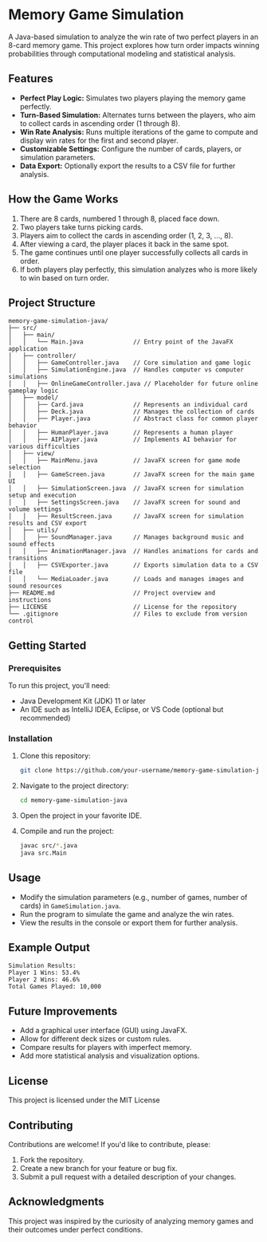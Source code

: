 # Memory Game Simulation

A Java-based simulation to analyze the win rate of two perfect players in an 8-card memory game. This project explores how turn order impacts winning probabilities through computational modeling and statistical analysis.

## Features

- **Perfect Play Logic:** Simulates two players playing the memory game perfectly.
- **Turn-Based Simulation:** Alternates turns between the players, who aim to collect cards in ascending order (1 through 8).
- **Win Rate Analysis:** Runs multiple iterations of the game to compute and display win rates for the first and second player.
- **Customizable Settings:** Configure the number of cards, players, or simulation parameters.
- **Data Export:** Optionally export the results to a CSV file for further analysis.

## How the Game Works

1. There are 8 cards, numbered 1 through 8, placed face down.
2. Two players take turns picking cards.
3. Players aim to collect the cards in ascending order (1, 2, 3, ..., 8).
4. After viewing a card, the player places it back in the same spot.
5. The game continues until one player successfully collects all cards in order.
6. If both players play perfectly, this simulation analyzes who is more likely to win based on turn order.

## Project Structure

```
memory-game-simulation-java/
├── src/
│   ├── main/
│   │   └── Main.java              // Entry point of the JavaFX application
│   ├── controller/
│   │   ├── GameController.java    // Core simulation and game logic
│   │   ├── SimulationEngine.java  // Handles computer vs computer simulations
│   │   ├── OnlineGameController.java // Placeholder for future online gameplay logic
│   ├── model/
│   │   ├── Card.java              // Represents an individual card
│   │   ├── Deck.java              // Manages the collection of cards
│   │   ├── Player.java            // Abstract class for common player behavior
│   │   ├── HumanPlayer.java       // Represents a human player
│   │   ├── AIPlayer.java          // Implements AI behavior for various difficulties
│   ├── view/
│   │   ├── MainMenu.java          // JavaFX screen for game mode selection
│   │   ├── GameScreen.java        // JavaFX screen for the main game UI
│   │   ├── SimulationScreen.java  // JavaFX screen for simulation setup and execution
│   │   ├── SettingsScreen.java    // JavaFX screen for sound and volume settings
│   │   ├── ResultScreen.java      // JavaFX screen for simulation results and CSV export
│   ├── utils/
│   │   ├── SoundManager.java      // Manages background music and sound effects
│   │   ├── AnimationManager.java  // Handles animations for cards and transitions
│   │   ├── CSVExporter.java       // Exports simulation data to a CSV file
│   │   └── MediaLoader.java       // Loads and manages images and sound resources
├── README.md                      // Project overview and instructions
├── LICENSE                        // License for the repository
└── .gitignore                     // Files to exclude from version control
```

## Getting Started

### Prerequisites

To run this project, you'll need:
- Java Development Kit (JDK) 11 or later
- An IDE such as IntelliJ IDEA, Eclipse, or VS Code (optional but recommended)

### Installation

1. Clone this repository:
   ```bash
   git clone https://github.com/your-username/memory-game-simulation-java.git
   ```

2. Navigate to the project directory:
   ```bash
   cd memory-game-simulation-java
   ```

3. Open the project in your favorite IDE.

4. Compile and run the project:
   ```bash
   javac src/*.java
   java src.Main
   ```

## Usage

- Modify the simulation parameters (e.g., number of games, number of cards) in `GameSimulation.java`.
- Run the program to simulate the game and analyze the win rates.
- View the results in the console or export them for further analysis.

## Example Output

```
Simulation Results:
Player 1 Wins: 53.4%
Player 2 Wins: 46.6%
Total Games Played: 10,000
```

## Future Improvements

- Add a graphical user interface (GUI) using JavaFX.
- Allow for different deck sizes or custom rules.
- Compare results for players with imperfect memory.
- Add more statistical analysis and visualization options.

## License

This project is licensed under the MIT License

## Contributing

Contributions are welcome! If you'd like to contribute, please:
1. Fork the repository.
2. Create a new branch for your feature or bug fix.
3. Submit a pull request with a detailed description of your changes.

## Acknowledgments

This project was inspired by the curiosity of analyzing memory games and their outcomes under perfect conditions.
